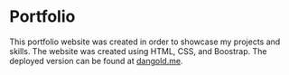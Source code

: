 # Portfolio
This portfolio website was created in order to showcase my projects and skills. The website was created using HTML, CSS, and Boostrap. The deployed version can be found at [dangold.me](https://dangold.me). 
